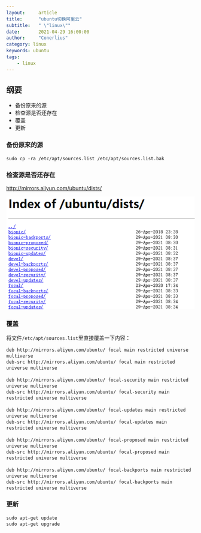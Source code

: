 ```yaml
---
layout:     article
title:      "ubuntu切换阿里云"
subtitle:   " \"linux\""
date:       2021-04-29 16:00:00
author:     "Conerlius"
category: linux
keywords: ubuntu
tags:
    - linux
---
```


## 纲要

- 备份原来的源
- 检查源是否还存在
- 覆盖
- 更新

### 备份原来的源

```apt
sudo cp -ra /etc/apt/sources.list /etc/apt/sources.list.bak
```
### 检查源是否还存在

http://mirrors.aliyun.com/ubuntu/dists/

![png](/images/linux/1.png)

### 覆盖

将文件`/etc/apt/sources.list`里直接覆盖一下内容：

```
deb http://mirrors.aliyun.com/ubuntu/ focal main restricted universe multiverse
deb-src http://mirrors.aliyun.com/ubuntu/ focal main restricted universe multiverse

deb http://mirrors.aliyun.com/ubuntu/ focal-security main restricted universe multiverse
deb-src http://mirrors.aliyun.com/ubuntu/ focal-security main restricted universe multiverse

deb http://mirrors.aliyun.com/ubuntu/ focal-updates main restricted universe multiverse
deb-src http://mirrors.aliyun.com/ubuntu/ focal-updates main restricted universe multiverse

deb http://mirrors.aliyun.com/ubuntu/ focal-proposed main restricted universe multiverse
deb-src http://mirrors.aliyun.com/ubuntu/ focal-proposed main restricted universe multiverse

deb http://mirrors.aliyun.com/ubuntu/ focal-backports main restricted universe multiverse
deb-src http://mirrors.aliyun.com/ubuntu/ focal-backports main restricted universe multiverse
```

### 更新

```
sudo apt-get update
sudo apt-get upgrade
```